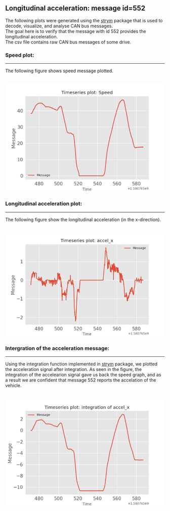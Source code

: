 ## Longitudinal acceleration: message id=552

The following plots were generated using the [strym](https://github.com/jmscslgroup/strym) package that is used to decode, visualize, and analyse CAN bus messages.<br/> 
The goal here is to verify that the message with id 552 provides the longitudinal acceleration.<br/>The csv file contains raw CAN bus messages of some drive.


### Speed plot:
--- 
The following figure shows speed message plotted.
 
![speed](SpeedMsg.png)
---

### Longitudinal acceleration plot:
---
The following figure show the longitudinal acceleration (in the x-direction).

![Accel_x](accel_x.png)
---

### Intergration of the acceleration message:
---
Using the integration function implemented in [strym](https://github.com/jmscslgroup/strym) package, we plotted the acceleration signal after integration. As seen in the figure, the integration of the accelearion signal gave us back the speed graph, and as a result we are confident that message 552 reports the accelation of the vehicle.

![Integration of accel](integration_accel_x.png)
---
